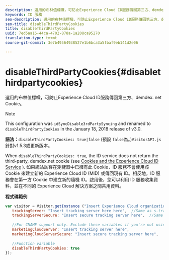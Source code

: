 ```yaml
---
description: 選用的布林值標幟，可防止Experience Cloud ID服務傳回第三方、demdex. net Cookie。
keywords: ID 服務
seo-description: 選用的布林值標幟，可防止Experience Cloud ID服務傳回第三方、demdex. net Cookie。
seo-title: disableThirdPartyCookies
title: disableThirdPartyCookies
uuid: 7ed5aa16-44ca-4702-878a-1a208ca95270
translation-type: tm+mt
source-git-commit: 3e7b49564938527e1b6bca3a5fbaf9eb141d2e06

---
```



# disableThirdPartyCookies{#disablethirdpartycookies}

選用的布林值標幟，可防止Experience Cloud ID服務傳回第三方、demdex. net Cookie。

>[!NOTE]
>
>This configuration was `idSyncDisable3rdPartySyncing` and renamed to `disableThirdPartyCookies` in the January 18, 2018 release of v3.0.

**語法：**`disableThirdPartyCookies: true|false` (預設 `false`為。)`VisitorAPI.js` 針對v1.5.3或更新版本。

When `disableThirdPartyCookies: true`, the ID service does not return the third-party, demdex.net cookie (see [Cookies and the Experience Cloud ID Service](../../introduction/cookies.md) ). 如果網站訪客在瀏覽器中已擁有此 Cookie，ID 服務不會使用該 Cookie 來建立新的 Experience Cloud ID (MID) 或傳回現有 ID。相反地，ID 服務會在第一方 Cookie 中建立新的隨機 ID。啟用後，您可以利用 ID 服務收集資料，並在不同的 Experience Cloud 解決方案之間共用資料。

**程式碼範例**

```js
var visitor = Visitor.getInstance ("Insert Experience Cloud organization ID here",{ 
   trackingServer: "Insert tracking server here here",  //Same as s.trackingServer 
   trackingServerSecure: "Insert secure tracking server here",  //Same as s.trackingServerSecure 
 
   //For CNAME support only. Exclude these variables if you're not using CNAME 
   marketingCloudServer: "Insert tracking server here", 
   marketingCloudServerSecure: "Insert secure tracking server here", 
 
   //Function variable 
   disableThirdPartyCookies: true 
});
```

